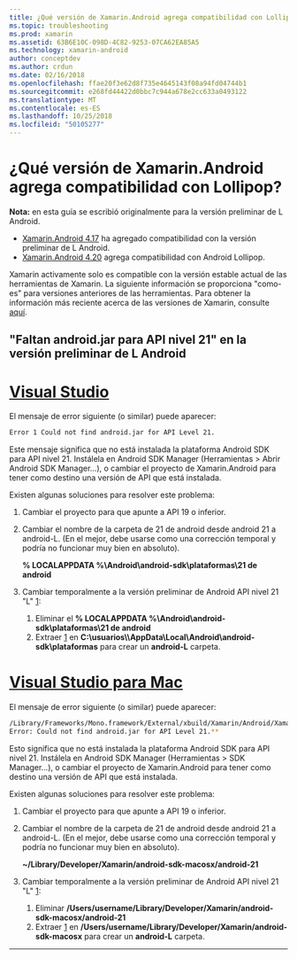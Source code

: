 ```yaml
---
title: ¿Qué versión de Xamarin.Android agrega compatibilidad con Lollipop?
ms.topic: troubleshooting
ms.prod: xamarin
ms.assetid: 63B6E10C-098D-4C82-9253-07CA62EA85A5
ms.technology: xamarin-android
author: conceptdev
ms.author: crdun
ms.date: 02/16/2018
ms.openlocfilehash: ffae20f3e62d8f735e4645143f08a94fd04744b1
ms.sourcegitcommit: e268fd44422d0bbc7c944a678e2cc633a0493122
ms.translationtype: MT
ms.contentlocale: es-ES
ms.lasthandoff: 10/25/2018
ms.locfileid: "50105277"
---
```

# <a name="what-version-of-xamarinandroid-added-lollipop-support"></a>¿Qué versión de Xamarin.Android agrega compatibilidad con Lollipop?

**Nota:** en esta guía se escribió originalmente para la versión preliminar de L Android.

-   [Xamarin.Android 4.17](https://developer.xamarin.com/releases/android/xamarin.android_4/xamarin.android_4.17/) ha agregado compatibilidad con la versión preliminar de L Android.
-   [Xamarin.Android 4.20](https://developer.xamarin.com/releases/android/xamarin.android_4/xamarin.android_4.20/) agrega compatibilidad con Android Lollipop.

Xamarin activamente solo es compatible con la versión estable actual de las herramientas de Xamarin. La siguiente información se proporciona "como-es" para versiones anteriores de las herramientas. Para obtener la información más reciente acerca de las versiones de Xamarin, consulte [aquí](http://releases.xamarin.com/).

## <a name="missing-androidjar-for-api-level-21-in-android-l-preview"></a>"Faltan android.jar para API nivel 21" en la versión preliminar de L Android

# <a name="visual-studiotabwindows"></a>[Visual Studio](#tab/windows)

El mensaje de error siguiente (o similar) puede aparecer:

```cmd
Error 1 Could not find android.jar for API Level 21.
```

Este mensaje significa que no está instalada la plataforma Android SDK para API nivel 21. Instálela en Android SDK Manager (Herramientas > Abrir Android SDK Manager...), o cambiar el proyecto de Xamarin.Android para tener como destino una versión de API que está instalada.

Existen algunas soluciones para resolver este problema:

1. Cambiar el proyecto para que apunte a API 19 o inferior.

2. Cambiar el nombre de la carpeta de 21 de android desde android 21 a android-L. (En el mejor, debe usarse como una corrección temporal y podría no funcionar muy bien en absoluto).

   **% LOCALAPPDATA %\\Android\\android-sdk\\plataformas\\21 de android**

3. Cambiar temporalmente a la versión preliminar de Android API nivel 21 "L" [1]:

    1.  Eliminar el **% LOCALAPPDATA %\\Android\\android-sdk\\plataformas\\21 de android** 
    2.  Extraer [1] en **C:\\usuarios\\<username>\\AppData\\Local\\Android\\android-sdk\\plataformas** para crear un **android-L** carpeta.

# <a name="visual-studio-for-mactabmacos"></a>[Visual Studio para Mac](#tab/macos)

El mensaje de error siguiente (o similar) puede aparecer:

```bash
/Library/Frameworks/Mono.framework/External/xbuild/Xamarin/Android/Xamarin.Android.Common.targets: 
Error: Could not find android.jar for API Level 21.**
```

Esto significa que no está instalada la plataforma Android SDK para API nivel 21. Instálela en Android SDK Manager (Herramientas > SDK Manager...), o cambiar el proyecto de Xamarin.Android para tener como destino una versión de API que está instalada.

Existen algunas soluciones para resolver este problema:

1. Cambiar el proyecto para que apunte a API 19 o inferior.

2. Cambiar el nombre de la carpeta de 21 de android desde android 21 a android-L. (En el mejor, debe usarse como una corrección temporal y podría no funcionar muy bien en absoluto).

   **~/Library/Developer/Xamarin/android-sdk-macosx/android-21**

3. Cambiar temporalmente a la versión preliminar de Android API nivel 21 "L" [1]:

    1.  Eliminar **/Users/username/Library/Developer/Xamarin/android-sdk-macosx/android-21**
    2.  Extraer [1] en **/Users/username/Library/Developer/Xamarin/android-sdk-macosx** para crear un **android-L** carpeta.

-----


[1]: [https://dl-ssl.google.com/android/repository/android-L_r04.zip](https://dl-ssl.google.com/android/repository/android-L_r04.zip)
